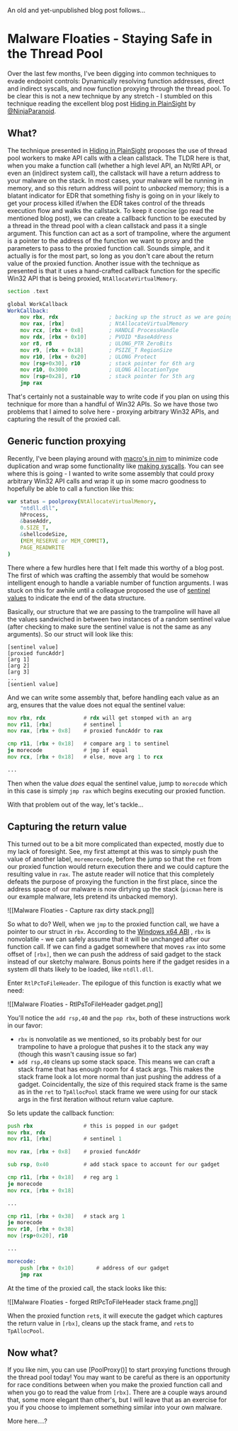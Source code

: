 

An old and yet-unpublished blog post follows...

# Malware Floaties - Staying Safe in the Thread Pool

Over the last few months, I've been digging into common techniques to evade endpoint controls: Dynamically resolving function addresses, direct and indirect syscalls, and now function proxying through the thread pool. To be clear this is not a new technique by any stretch - I stumbled on this technique reading the excellent blog post [Hiding in PlainSight](https://0xdarkvortex.dev/hiding-in-plainsight/) by [@NinjaParanoid](https://x.com/NinjaParanoid). 

## What?

The technique presented  in [Hiding in PlainSight](https://0xdarkvortex.dev/hiding-in-plainsight/) proposes the use of thread pool workers to make API calls with a clean callstack. The TLDR here is that, when you make a function call (whether a high level API, an Nt/Rtl API, or even an (in)direct system call), the callstack will have a return address to your malware on the stack. In most cases, your malware will be running in memory, and so this return address will point to _unbacked_ memory; this is a blatant indicator for EDR that something fishy is going on in your likely to get your process killed if/when the EDR takes control of the threads execution flow and walks the callstack. To keep it concise (go read the mentioned blog post), we can create a callback function to be executed by a thread in the thread pool with a clean callstack and pass it a single argument. This function can act as a sort of trampoline, where the argument is a pointer to the address of the function we want to proxy and the parameters to pass to the proxied function call. Sounds simple, and it actually is for the most part, so long as you don't care about the return value of the proxied function. Another issue with the technique as presented is that it uses a hand-crafted callback function for the specific Win32 API that is being proxied, `NtAllocateVirtualMemory`.

```asm
section .text

global WorkCallback
WorkCallback:
    mov rbx, rdx                ; backing up the struct as we are going to stomp rdx
    mov rax, [rbx]              ; NtAllocateVirtualMemory
    mov rcx, [rbx + 0x8]        ; HANDLE ProcessHandle
    mov rdx, [rbx + 0x10]       ; PVOID *BaseAddress
    xor r8, r8                  ; ULONG_PTR ZeroBits
    mov r9, [rbx + 0x18]        ; PSIZE_T RegionSize
    mov r10, [rbx + 0x20]       ; ULONG Protect
    mov [rsp+0x30], r10         ; stack pointer for 6th arg
    mov r10, 0x3000             ; ULONG AllocationType
    mov [rsp+0x28], r10         ; stack pointer for 5th arg
    jmp rax
```

That's certainly not a sustainable way to write code if you plan on using this technique for more than a handful of Win32 APIs. So we have those two problems that I aimed to solve here - proxying arbitrary Win32 APIs, and capturing the result of the proxied call.
## Generic function proxying

Recently, I've been playing around with [macro's in nim](https://nim-lang.org/docs/macros.html) to minimize code duplication and wrap some functionality like [making syscalls](https://github.com/nbaertsch/nimvoke). You can see where this is going - I wanted to write some assembly that could proxy arbitrary Win32 API calls and wrap it up in some macro goodness to hopefully be able to call a function like this:

```nim
var status = poolproxy(NtAllocateVirtualMemory,
	"ntdll.dll",
	hProcess,
	&baseAddr,
	0.SIZE_T,
	&shellcodeSize,
	(MEM_RESERVE or MEM_COMMIT),
	PAGE_READWRITE
)
```

There where a few hurdles here that I felt made this worthy of a blog post. The first of which was crafting the assembly that would be somehow intelligent enough to handle a variable number of function arguments. I was stuck on this for awhile until a colleague proposed the use of [sentinel values](https://en.wikipedia.org/wiki/Sentinel_value) to indicate the end of the data structure.

Basically, our structure that we are passing to the trampoline will have all the values sandwiched in between two instances of a random sentinel value (after checking to make sure the sentinel value is not the same as any arguments). So our struct will look like this:

```
[sentinel value]
[proxied funcAddr]
[arg 1]
[arg 2]
[arg 3]
...
[sentienl value]
```

And we can write some assembly that, before handling each value as an arg, ensures that the value does not equal the sentinel value:

```asm
mov rbx, rdx            # rdx will get stomped with an arg
mov r11, [rbx]          # sentinel 1
mov rax, [rbx + 0x8]    # proxied funcAddr to rax

cmp r11, [rbx + 0x18]   # compare arg 1 to sentinel
je morecode             # jmp if equal
mov rcx, [rbx + 0x18]   # else, move arg 1 to rcx

...
```

Then when the value _does_ equal the sentinel value, jump to `morecode` which in this case is simply `jmp rax` which begins executing our proxied function.

With that problem out of the way, let's tackle...

## Capturing the return value
This turned out to be a bit more complicated than expected, mostly due to my lack of foresight. See, my first attempt at this was to simply push the value of another label, `moremorecode`, before the jump so that the `ret` from our proxied function would return execution there and we could capture the resulting value in `rax`. The astute reader will notice that this completely defeats the purpose of proxying the function in the first place, since the address space of our malware is now dirtying up the stack (`picman` here is our example malware, lets pretend its unbacked memory).

![[Malware Floaties - Capture rax dirty stack.png]]

So what to do? Well, when we `jmp` to the proxied function call, we have a pointer to our struct in `rbx`. According to the [Windows x64 ABI](https://learn.microsoft.com/en-us/cpp/build/x64-software-conventions) , `rbx` is nonvolatile - we can safely assume that it will be unchanged after our function call. If we can find a gadget somewhere that moves `rax` into some offset of `[rbx]`, then we can push the address of said gadget to the stack instead of our sketchy malware. Bonus points here if the gadget resides in a system dll thats likely to be loaded, like `ntdll.dll`. 

Enter `RtlPcToFileHeader`. The epilogue of this function is exactly what we need:

![[Malware Floaties - RtlPsToFileHeader gadget.png]]

You'll notice the `add rsp,40` and the `pop rbx`, both of these instructions work in our favor:
- `rbx` is nonvolatile as we mentioned, so its probably best for our trampoline to have a prologue that pushes it to the stack any way (though this wasn't causing issue so far)
- `add rsp,40` cleans up some stack space. This means we can craft a stack frame that has enough room for 4 stack args. This makes the stack frame look a lot more normal than just pushing the address of a gadget. Coincidentally, the size of this required stack frame is the same as in the `ret` to `TpAllocPool` stack frame we were using for our stack args in the first iteration without return value capture.

So lets update the callback function:

```asm
push rbx                # this is popped in our gadget
mov rbx, rdx
mov r11, [rbx]          # sentinel 1

mov rax, [rbx + 0x8]    # proxied funcAddr

sub rsp, 0x40           # add stack space to account for our gadget

cmp r11, [rbx + 0x18]   # reg arg 1
je morecode
mov rcx, [rbx + 0x18]

...

cmp r11, [rbx + 0x38]   # stack arg 1
je morecode
mov r10, [rbx + 0x38] 
mov [rsp+0x20], r10

...

morecode:
	push [rbx + 0x10]       # address of our gadget
	jmp rax
```

At the time of the proxied call, the stack looks like this:

![[Malware Floaties - forged RtlPcToFileHeader stack frame.png]]

When the proxied function `ret`s, it will execute the gadget which captures the return value in `[rbx]`, cleans up the stack frame, and `ret`s to `TpAllocPool`. 

## Now what?

If you like nim, you can use [PoolProxy()] to start proxying functions through the thread pool today! You may want to be careful as there is an opportunity for race conditions between when you make the proxied function call and when you go to read the value from `[rbx]`. There are a couple ways around that, some more elegant than other's, but I will leave that as an exercise for you if you choose to implement something similar into your own malware.

More here....?
